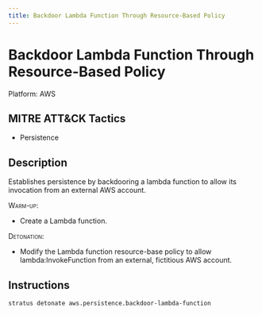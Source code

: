 ```yaml
---
title: Backdoor Lambda Function Through Resource-Based Policy
---
```


# Backdoor Lambda Function Through Resource-Based Policy




Platform: AWS

## MITRE ATT&CK Tactics


- Persistence

## Description


Establishes persistence by backdooring a lambda function to allow its invocation from an external AWS account.

<span style="font-variant: small-caps;">Warm-up</span>: 

- Create a Lambda function.

<span style="font-variant: small-caps;">Detonation</span>: 

- Modify the Lambda function resource-base policy to allow lambda:InvokeFunction from an external, fictitious AWS account.


## Instructions

```bash title="Detonate with Stratus Red Team"
stratus detonate aws.persistence.backdoor-lambda-function
```